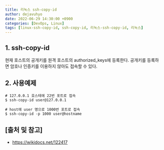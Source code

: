 ```yaml
---
title: 리눅스 ssh-copy-id
author: dejavuhyo
date: 2022-06-29 14:30:00 +0900
categories: [DevOps, Linux]
tags: [linux-ssh-copy-id, ssh-copy-id, 리눅스-ssh-copy-id, 리눅스]
---
```


## 1. ssh-copy-id
현재 호스트의 공개키를 원격 호스트의 authorized_keys에 등록한다. 공개키를 등록하면 암호나 인증키를 이용하지 않아도 접속할 수 있다.

## 2. 사용예제

```shell
# 127.0.0.1 호스테에 22번 포트로 접속
$ ssh-copy-id user@127.0.0.1

# host에 user 명으로 1000번 포트로 접속
$ ssh-copy-id -p 1000 user@hostname
```

## [출처 및 참고]
* <https://wikidocs.net/122417>
